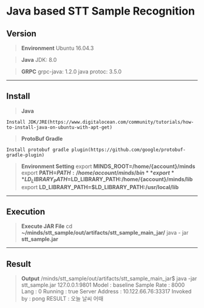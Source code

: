 ﻿
Java based STT Sample Recognition
===================

**Version**
--------------
>**Environment**
	Ubuntu 16.04.3

>**Java**
	JDK: 8.0
	
>**GRPC**
	grpc-java: 1.2.0
	java protoc: 3.5.0
	




_________________
**Install** 
-------------------------
> **Java**

	Install JDK/JRE(https://www.digitalocean.com/community/tutorials/how-to-install-java-on-ubuntu-with-apt-get)

>**ProtoBuf Gradle**

	Install protobuf gradle plugin(https://github.com/google/protobuf-gradle-plugin)

>**Environment Setting**
	export **MINDS_ROOT=/home/{account}/minds**
	export **PATH=$PATH:/home/{account}/minds/bin**
	export **LD_LIBRARY_PATH=$LD_LIBRARY_PATH:/home/{account}/minds/lib**
	export **LD_LIBRARY_PATH=$LD_LIBRARY_PATH:/usr/local/lib**


-----------------------------------------------

**Execution**
----------------------
>**Execute JAR File**
	cd **~/minds/stt_sample/out/artifacts/stt_sample_main_jar/**
	java - jar **stt_sample.jar**


____________________________________

**Result**
-------------------------------
>**Output**
	/minds/stt_sample/out/artifacts/stt_sample_main_jar$ java -jar stt_sample.jar 
	127.0.0.1:9801
	Model  : baseline
	Sample Rate : 8000
	Lang : 0
	Running : true
	Server Address : 10.122.66.76:33317
	Invoked by : pong
	RESULT : 오늘 날씨 어때






